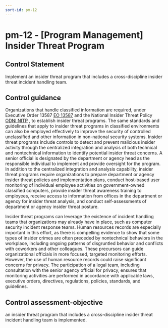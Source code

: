 ```yaml
---
sort-id: pm-12
---
```


# pm-12 - \[Program Management\] Insider Threat Program

## Control Statement

Implement an insider threat program that includes a cross-discipline insider threat incident handling team.

## Control guidance

Organizations that handle classified information are required, under Executive Order 13587 [EO 13587](#0af071a6-cf8e-48ee-8c82-fe91efa20f94) and the National Insider Threat Policy [ODNI NITP](#06d74ea9-2178-449c-a9c5-b2980f804ac8) , to establish insider threat programs. The same standards and guidelines that apply to insider threat programs in classified environments can also be employed effectively to improve the security of controlled unclassified and other information in non-national security systems. Insider threat programs include controls to detect and prevent malicious insider activity through the centralized integration and analysis of both technical and nontechnical information to identify potential insider threat concerns. A senior official is designated by the department or agency head as the responsible individual to implement and provide oversight for the program. In addition to the centralized integration and analysis capability, insider threat programs require organizations to prepare department or agency insider threat policies and implementation plans, conduct host-based user monitoring of individual employee activities on government-owned classified computers, provide insider threat awareness training to employees, receive access to information from offices in the department or agency for insider threat analysis, and conduct self-assessments of department or agency insider threat posture.

Insider threat programs can leverage the existence of incident handling teams that organizations may already have in place, such as computer security incident response teams. Human resources records are especially important in this effort, as there is compelling evidence to show that some types of insider crimes are often preceded by nontechnical behaviors in the workplace, including ongoing patterns of disgruntled behavior and conflicts with coworkers and other colleagues. These precursors can guide organizational officials in more focused, targeted monitoring efforts. However, the use of human resource records could raise significant concerns for privacy. The participation of a legal team, including consultation with the senior agency official for privacy, ensures that monitoring activities are performed in accordance with applicable laws, executive orders, directives, regulations, policies, standards, and guidelines.

## Control assessment-objective

an insider threat program that includes a cross-discipline insider threat incident handling team is implemented.
